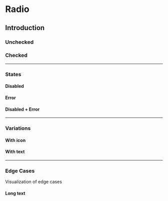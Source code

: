 # Radio

## Introduction

### Unchecked

<Playground>
  <template v-slot="slotProps">
    <p-radio name="some-name" value="some-value">Some label</p-radio>
  </template>
</Playground>

### Checked

<Playground>
  <template v-slot="slotProps">
    <p-radio name="some-name" value="some-value" checked="true">Some label</p-radio>
  </template>
</Playground>

---

### States

#### Disabled

<Playground :childElementLayout="{spacing: 'inline'}">
  <template v-slot="slotProps">
    <p-radio name="some-name" value="some-value" disabled="true">Unchecked</p-radio>
    <p-radio name="some-name" value="some-value" disabled="true" checked="true">Checked</p-radio>
  </template>
</Playground>

#### Error

<Playground :childElementLayout="{spacing: 'inline'}">
  <template v-slot="slotProps">
    <p-radio name="some-name" value="some-value" error="true">Unchecked</p-radio>
    <p-radio name="some-name" value="some-value" error="true" checked="true">Checked</p-radio>
  </template>
</Playground>

#### Disabled + Error

<Playground :childElementLayout="{spacing: 'inline'}">
  <template v-slot="slotProps">
    <p-radio name="some-name" value="some-value" disabled="true" error="true">Unchecked</p-radio>
    <p-radio name="some-name" value="some-value" disabled="true" error="true" checked="true">Checked</p-radio>
  </template>
</Playground>

---

### Variations

#### With icon

<Playground :childElementLayout="{spacing: 'inline'}">
  <template v-slot="slotProps">
    <p-radio name="some-name" value="some-value">
      Unchecked <p-icon source="porsche-driving-experience"></p-icon> with an icon
    </p-radio>
    <p-radio name="some-name" value="some-value" checked="true">
      Checked <p-icon source="porsche-driving-experience"></p-icon> with an icon
    </p-radio>
    <p-radio name="some-name" value="some-value" disabled="true">
      Disabled <p-icon source="porsche-driving-experience"></p-icon> with an icon
    </p-radio>
    <p-radio name="some-name" value="some-value" error="true">
      Error <p-icon source="porsche-driving-experience"></p-icon> with an icon
    </p-radio>
    <p-radio name="some-name" value="some-value" disabled="true" error="true">
      Disabled with an error and <p-icon source="porsche-driving-experience"></p-icon> an icon
    </p-radio>
  </template>
</Playground>

#### With text

<Playground :childElementLayout="{spacing: 'inline'}">
  <template v-slot="slotProps">
    <p-radio name="some-name" value="some-value">
      Unchecked <a href="#" target="_blank">with a link</a>
    </p-radio>
    <p-radio name="some-name" value="some-value" checked="true">
      Checked <a href="#" target="_blank">with a link</a>
    </p-radio>
    <p-radio name="some-name" value="some-value" disabled="true">
      Disabled <a href="#" target="_blank">with a link</a>
    </p-radio>
    <p-radio name="some-name" value="some-value" error="true">
      Error <a href="#" target="_blank">with a link</a>
    </p-radio>
    <p-radio name="some-name" value="some-value" disabled="true" error="true">
      Disabled with an error and <a href="#" target="_blank">a link</a>
    </p-radio>
  </template>
</Playground>

---

### Edge Cases

Visualization of edge cases

#### Long text

<Playground>
  <template v-slot="slotProps">
    <div style="max-width: 320px;">
      <p-radio name="some-name" value="some-value">Lorem ipsum dolor sit amet, consetetur sadipscing elitr, sed diam nonumy eirmod tempor invidunt ut labore et dolore magna aliquyam erat, sed diam voluptua.</p-radio>
    </div>
  </template>
</Playground>
